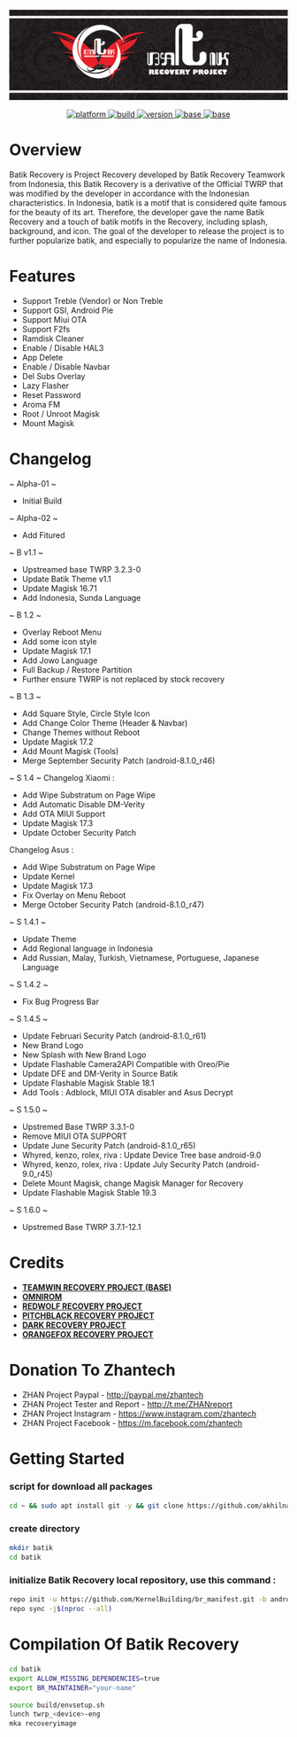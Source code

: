 <p align="center">
 <img src="https://raw.githubusercontent.com/BatikRecovery/br_manifest/android-9.0/batik-recovery.png" > 
</p>

<div align="center">
<a href="#">
  <img src="https://img.shields.io/badge/platform-android-blue.svg?style=flat-square"
    alt="platform" />
</a>

<a href="#">
  <img src="https://img.shields.io/badge/build-unstable-brightgreen.svg?style=flat-square"
    alt="build" />
</a>

<a href="#">
  <img src="https://img.shields.io/badge/version-B 1.6.0-green.svg?style=flat-square"
    alt="version">
</a>
<a href="#">
  <img src="https://img.shields.io/badge/base-twrp 3.7.1-orange.svg?style=flat-square"
    alt="base">
</a>

</a>
<a href="#">
  <img src="https://img.shields.io/badge/license-apache%202.0-3F51B5.svg?style=flat-square"
    alt="base">
</a>

</div>

Overview
=======

Batik Recovery is Project Recovery developed by Batik Recovery Teamwork from Indonesia, this Batik Recovery is a derivative of the Official TWRP that was modified by the developer in accordance with the Indonesian characteristics. In Indonesia, batik is a motif that is considered quite famous for the beauty of its art. Therefore, the developer gave the name Batik Recovery and a touch of batik motifs in the Recovery, including splash, background, and icon. The goal of the developer to release the project is to further popularize batik, and especially to popularize the name of Indonesia.

Features
=======

* Support Treble (Vendor) or Non Treble
* Support GSI, Android Pie
* Support Miui OTA
* Support F2fs
* Ramdisk Cleaner
* Enable / Disable HAL3
* App Delete
* Enable / Disable Navbar
* Del Subs Overlay
* Lazy Flasher
* Reset Password
* Aroma FM
* Root / Unroot Magisk
* Mount Magisk
    
Changelog
=======    

~ Alpha-01 ~
* Initial Build

~ Alpha-02 ~
* Add Fitured

~ B v1.1 ~
* Upstreamed base TWRP 3.2.3-0
* Update Batik Theme v1.1
* Update Magisk 16.71
* Add Indonesia, Sunda Language
 
~ B 1.2 ~
* Overlay Reboot Menu
* Add some icon style
* Update Magisk 17.1
* Add Jowo Language
* Full Backup / Restore Partition
* Further ensure TWRP is not replaced by stock recovery
 
~ B 1.3 ~			
* Add Square Style, Circle Style Icon
* Add Change Color Theme (Header & Navbar)
* Change Themes without Reboot
* Update Magisk 17.2
* Add Mount Magisk (Tools)
* Merge September Security Patch (android-8.1.0_r46)	

~ S 1.4 ~
Changelog Xiaomi :
* Add Wipe Substratum on Page Wipe
* Add Automatic Disable DM-Verity
* Add OTA MIUI Support
* Update Magisk 17.3
* Update October Security Patch

Changelog Asus :
* Add Wipe Substratum on Page Wipe
* Update Kernel
* Update Magisk 17.3
* Fix Overlay on Menu Reboot
* Merge October Security Patch (android-8.1.0_r47)

~ S 1.4.1 ~
* Update Theme
* Add Regional language in Indonesia
* Add Russian, Malay, Turkish, Vietnamese, Portuguese, Japanese Language

~ S 1.4.2 ~
* Fix Bug Progress Bar

~ S 1.4.5 ~
* Update Februari Security Patch (android-8.1.0_r61)
* New Brand Logo
* New Splash with New Brand Logo
* Update Flashable Camera2API Compatible with Oreo/Pie
* Update DFE and DM-Verity in Source Batik
* Update Flashable Magisk Stable 18.1
* Add Tools : Adblock, MIUI OTA disabler and Asus Decrypt

~ S 1.5.0 ~
* Upstremed Base TWRP 3.3.1-0
* Remove MIUI OTA SUPPORT
* Update June Security Patch (android-8.1.0_r65)
* Whyred, kenzo, rolex, riva : Update Device Tree base android-9.0
* Whyred, kenzo, rolex, riva : Update July Security Patch (android-9.0_r45)
* Delete Mount Magisk, change Magisk Manager for Recovery
* Update Flashable Magisk Stable 19.3

~ S 1.6.0 ~
* Upstremed Base TWRP 3.7.1-12.1

Credits
=======
* [**TEAMWIN RECOVERY PROJECT (BASE)**](https://github.com/TeamWin)
* [**OMNIROM**](https://github.com/omnirom)
* [**REDWOLF RECOVERY PROJECT**](https://github.com/RedWolfRecovery)
* [**PITCHBLACK RECOVERY PROJECT**](https://github.com/PitchBlack-Recovery)
* [**DARK RECOVERY PROJECT**](https://github.com/DarkRecovery)
* [**ORANGEFOX RECOVERY PROJECT**](https://gitlab.com/OrangeFox)

Donation To Zhantech
=======
* ZHAN Project Paypal - http://paypal.me/zhantech
* ZHAN Project Tester and Report - http://t.me/ZHANreport
* ZHAN Project Instagram - https://www.instagram.com/zhantech
* ZHAN Project Facebook - https://m.facebook.com/zhantech

Getting Started
===============

### script for download all packages

```bash
cd ~ && sudo apt install git -y && git clone https://github.com/akhilnarang/scripts && cd scripts && sudo bash setup/android_build_env.sh && sudo bash setup/install_android_sdk.bash
```

### create directory

```bash
mkdir batik
cd batik
```

### initialize Batik Recovery local repository, use this command :
```bash
repo init -u https://github.com/KernelBuilding/br_manifest.git -b android-12.1
repo sync -j$(nproc --all)
```

 Compilation Of Batik Recovery
=============================
 
```bash
cd batik
export ALLOW_MISSING_DEPENDENCIES=true
export BR_MAINTAINER="your-name"
```     
 
```bash
source build/envsetup.sh
lunch twrp_<device>-eng
mka recoveryimage
```
